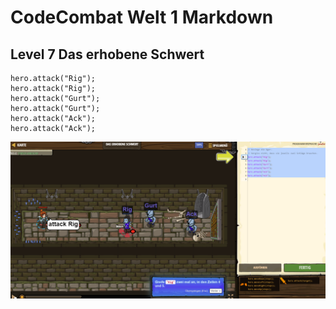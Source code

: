 # CodeCombat Welt 1 Markdown
## Level 7 Das erhobene Schwert
```
hero.attack("Rig");
hero.attack("Rig");
hero.attack("Gurt");
hero.attack("Gurt");
hero.attack("Ack");
hero.attack("Ack");
```
![Alt text](image-6.png)
